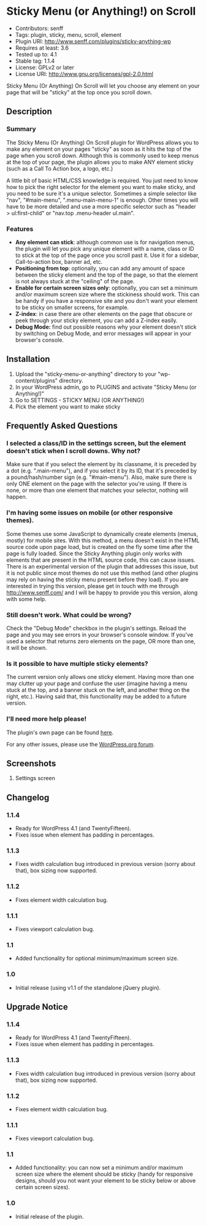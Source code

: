 # Sticky Menu (or Anything!) on Scroll
* Contributors: senff
* Tags: plugin, sticky, menu, scroll, element
* Plugin URI: http://www.senff.com/plugins/sticky-anything-wp
* Requires at least: 3.6
* Tested up to: 4.1
* Stable tag: 1.1.4
* License: GPLv2 or later
* License URI: http://www.gnu.org/licenses/gpl-2.0.html

Sticky Menu (Or Anything) On Scroll will let you choose any element on your page that will be "sticky" at the top once you scroll down.

## Description

### Summary

The Sticky Menu (Or Anything) On Scroll plugin for WordPress allows you to make any element on your pages "sticky" as soon as it hits the top of the page when you scroll down. Although this is commonly used to keep menus at the top of your page, the plugin allows you to make ANY element sticky (such as a Call To Action box, a logo, etc.)

A little bit of basic HTML/CSS knowledge is required. You just need to know how to pick the right selector for the element you want to make sticky, and you need to be sure it's a unique selector. Sometimes a simple selector like "nav", "#main-menu", ".menu-main-menu-1" is enough. Other times you will have to be more detailed and use a more specific selector such as "header > ul:first-child" or "nav.top .menu-header ul.main".

### Features

* **Any element can stick**: although common use is for navigation menus, the plugin will let you pick any unique element with a name, class or ID to stick at the top of the page once you scroll past it. Use it for a sidebar, Call-to-action box, banner ad, etc.
* **Positioning from top**: optionally, you can add any amount of space between the sticky element and the top of the page, so that the element is not always stuck at the "ceiling" of the page.
* **Enable for certain screen sizes only**: optionally, you can set a minimum and/or maximum screen size where the stickiness should work. This can be handy if you have a responsive site and you don't want your element to be sticky on smaller screens, for example. 
* **Z-index**: in case there are other elements on the page that obscure or peek through your sticky element, you can add a Z-index easily.
* **Debug Mode:** find out possible reasons why your element doesn't stick by switching on Debug Mode, and error messages will appear in your browser's console.


## Installation 

1. Upload the "sticky-menu-or-anything" directory to your "wp-content/plugins" directory.
2. In your WordPress admin, go to PLUGINS and activate "Sticky Menu (or Anything!)"
3. Go to SETTINGS - STICKY MENU (OR ANYTHING!)
4. Pick the element you want to make sticky


## Frequently Asked Questions

### I selected a class/ID in the settings screen, but the element doesn't stick when I scroll downs. Why not?
Make sure that if you select the element by its classname, it is preceded by a dot (e.g. ".main-menu"), and if you select it by its ID, that it's preceded by a pound/hash/number sign (e.g. "#main-menu").  Also, make sure there is only ONE element on the page with the selector you're using. If there is none, or more than one element that matches your selector, nothing will happen.

### I'm having some issues on mobile (or other responsive themes).
Some themes use some JavaScript to dynamically create elements (menus, mostly) for mobile sites. With this method, a menu doesn't exist in the HTML source code upon page load, but is created on the fly some time after the page is fully loaded. Since the Sticky Anything plugin only works with elements that are present in the HTML source code, this can cause issues.
There is an experimental version of the plugin that addresses this issue, but it is not public since most themes do not use this method (and other plugins may rely on having the sticky menu present before they load). If you are interested in trying this version, please get in touch with me through http://www.senff.com/ and I will be happy to provide you this version, along with some help.

### Still doesn't work. What could be wrong?
Check the "Debug Mode" checkbox in the plugin's settings. Reload the page and you may see errors in your browser's console window. If you've used a selector that returns zero elements on the page, OR more than one, it will be shown.

### Is it possible to have multiple sticky elements?
The current version only allows one sticky element. Having more than one may clutter up your page and confuse the user (imagine having a menu stuck at the top, and a banner stuck on the left, and another thing on the right, etc.). Having said that, this functionality may be added to a future version.

### I'll need more help please!
The plugin's own page can be found [here](http://www.senff.com/plugins/sticky-anything-wp).

For any other issues, please use the [WordPress.org forum](https://wordpress.org/support/plugin/sticky-menu-or-anything-on-scroll).


## Screenshots

1. Settings screen


## Changelog

### 1.1.4
* Ready for WordPress 4.1 (and TwentyFifteen).
* Fixes issue when element has padding in percentages.

### 1.1.3
* Fixes width calculation bug introduced in previous version (sorry about that), box sizing now supported.

### 1.1.2
* Fixes element width calculation bug.

### 1.1.1
* Fixes viewport calculation bug.

### 1.1
* Added functionality for optional minimum/maximum screen size.

### 1.0 
* Initial release (using v1.1 of the standalone jQuery plugin).


## Upgrade Notice 

### 1.1.4
* Ready for WordPress 4.1 (and TwentyFifteen).
* Fixes issue when element has padding in percentages.

### 1.1.3
* Fixes width calculation bug introduced in previous version (sorry about that), box sizing now supported.

### 1.1.2
* Fixes element width calculation bug.

### 1.1.1
* Fixes viewport calculation bug.

### 1.1
* Added functionality: you can now set a minimum and/or maximum screen size where the element should be sticky (handy for responsive designs, should you not want your element to be sticky below or above certain screen sizes).

### 1.0 
* Initial release of the plugin.